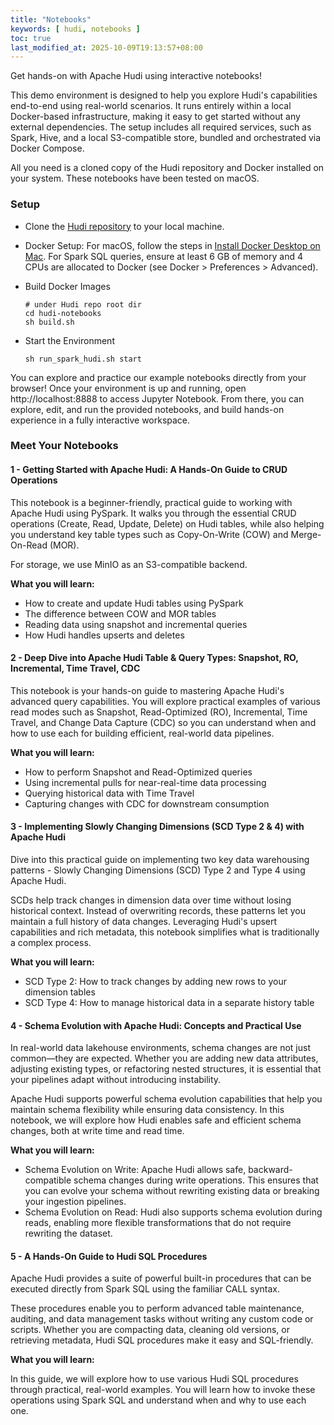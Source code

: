 ```yaml
---
title: "Notebooks"
keywords: [ hudi, notebooks ]
toc: true
last_modified_at: 2025-10-09T19:13:57+08:00
---
```


Get hands-on with Apache Hudi using interactive notebooks!

This demo environment is designed to help you explore Hudi's capabilities end-to-end using real-world scenarios. It runs entirely within a local Docker-based infrastructure, making it easy to get started without any external dependencies. The setup includes all required services, such as Spark, Hive, and a local S3-compatible store, bundled and orchestrated via Docker Compose.

All you need is a cloned copy of the Hudi repository and Docker installed on your system. These notebooks have been tested on macOS.

### Setup

* Clone the [Hudi repository](https://github.com/apache/hudi) to your local machine.
* Docker Setup: For macOS, follow the steps in [Install Docker Desktop on Mac](https://docs.docker.com/desktop/install/mac-install/). For Spark SQL queries, ensure at least 6 GB of memory and 4 CPUs are allocated to Docker (see Docker > Preferences > Advanced).
* Build Docker Images

  ```shell
  # under Hudi repo root dir
  cd hudi-notebooks
  sh build.sh
  ```

* Start the Environment

  ```shell
  sh run_spark_hudi.sh start
  ```

You can explore and practice our example notebooks directly from your browser! Once your environment is up and running, open http://localhost:8888 to access Jupyter Notebook. From there, you can explore, edit, and run the provided notebooks, and build hands-on experience in a fully interactive workspace.

### Meet Your Notebooks

#### 1 - Getting Started with Apache Hudi: A Hands-On Guide to CRUD Operations

This notebook is a beginner-friendly, practical guide to working with Apache Hudi using PySpark. It walks you through the essential CRUD operations (Create, Read, Update, Delete) on Hudi tables, while also helping you understand key table types such as Copy-On-Write (COW) and Merge-On-Read (MOR).

For storage, we use MinIO as an S3-compatible backend.

**What you will learn:**

* How to create and update Hudi tables using PySpark
* The difference between COW and MOR tables
* Reading data using snapshot and incremental queries
* How Hudi handles upserts and deletes

#### 2 - Deep Dive into Apache Hudi Table & Query Types: Snapshot, RO, Incremental, Time Travel, CDC

This notebook is your hands-on guide to mastering Apache Hudi's advanced query capabilities. You will explore practical examples of various read modes such as Snapshot, Read-Optimized (RO), Incremental, Time Travel, and Change Data Capture (CDC) so you can understand when and how to use each for building efficient, real-world data pipelines.

**What you will learn:**

* How to perform Snapshot and Read-Optimized queries
* Using incremental pulls for near-real-time data processing
* Querying historical data with Time Travel
* Capturing changes with CDC for downstream consumption

#### 3 - Implementing Slowly Changing Dimensions (SCD Type 2 & 4) with Apache Hudi

Dive into this practical guide on implementing two key data warehousing patterns - Slowly Changing Dimensions (SCD) Type 2 and Type 4 using Apache Hudi.

SCDs help track changes in dimension data over time without losing historical context. Instead of overwriting records, these patterns let you maintain a full history of data changes. Leveraging Hudi's upsert capabilities and rich metadata, this notebook simplifies what is traditionally a complex process.

**What you will learn:**

* SCD Type 2: How to track changes by adding new rows to your dimension tables
* SCD Type 4: How to manage historical data in a separate history table

#### 4 - Schema Evolution with Apache Hudi: Concepts and Practical Use

In real-world data lakehouse environments, schema changes are not just common—they are expected. Whether you are adding new data attributes, adjusting existing types, or refactoring nested structures, it is essential that your pipelines adapt without introducing instability.

Apache Hudi supports powerful schema evolution capabilities that help you maintain schema flexibility while ensuring data consistency. In this notebook, we will explore how Hudi enables safe and efficient schema changes, both at write time and read time.

**What you will learn:**

* Schema Evolution on Write:
Apache Hudi allows safe, backward-compatible schema changes during write operations. This ensures that you can evolve your schema without rewriting existing data or breaking your ingestion pipelines.
* Schema Evolution on Read:
Hudi also supports schema evolution during reads, enabling more flexible transformations that do not require rewriting the dataset.

#### 5 - A Hands-On Guide to Hudi SQL Procedures

Apache Hudi provides a suite of powerful built-in procedures that can be executed directly from Spark SQL using the familiar CALL syntax.

These procedures enable you to perform advanced table maintenance, auditing, and data management tasks without writing any custom code or scripts. Whether you are compacting data, cleaning old versions, or retrieving metadata, Hudi SQL procedures make it easy and SQL-friendly.

**What you will learn:**

In this guide, we will explore how to use various Hudi SQL procedures through practical, real-world examples. You will learn how to invoke these operations using Spark SQL and understand when and why to use each one.
